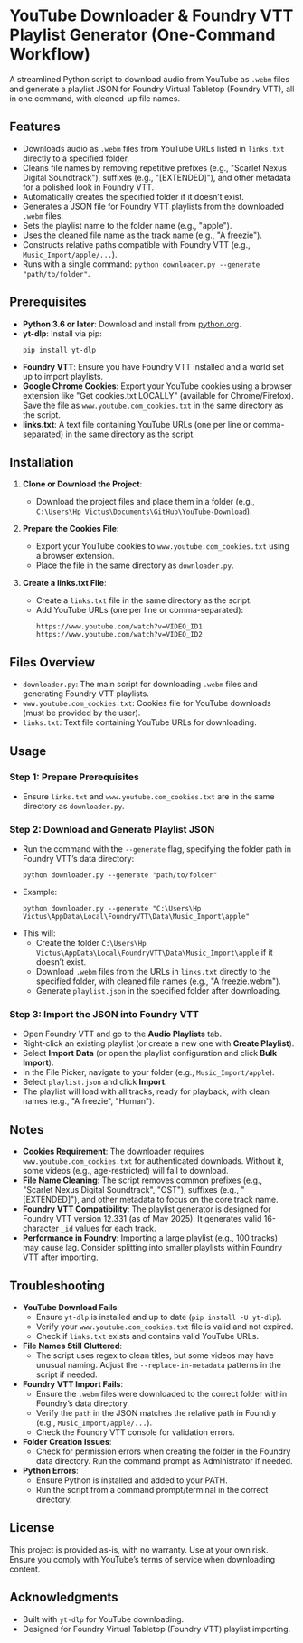# YouTube Downloader & Foundry VTT Playlist Generator (One-Command Workflow)

A streamlined Python script to download audio from YouTube as `.webm` files and generate a playlist JSON for Foundry Virtual Tabletop (Foundry VTT), all in one command, with cleaned-up file names.

## Features

- Downloads audio as `.webm` files from YouTube URLs listed in `links.txt` directly to a specified folder.
- Cleans file names by removing repetitive prefixes (e.g., "Scarlet Nexus Digital Soundtrack"), suffixes (e.g., "[EXTENDED]"), and other metadata for a polished look in Foundry VTT.
- Automatically creates the specified folder if it doesn’t exist.
- Generates a JSON file for Foundry VTT playlists from the downloaded `.webm` files.
- Sets the playlist name to the folder name (e.g., "apple").
- Uses the cleaned file name as the track name (e.g., "A freezie").
- Constructs relative paths compatible with Foundry VTT (e.g., `Music_Import/apple/...`).
- Runs with a single command: `python downloader.py --generate "path/to/folder"`.

## Prerequisites

- **Python 3.6 or later**: Download and install from [python.org](https://www.python.org/downloads/).
- **yt-dlp**: Install via pip:
  ```
  pip install yt-dlp
  ```
- **Foundry VTT**: Ensure you have Foundry VTT installed and a world set up to import playlists.
- **Google Chrome Cookies**: Export your YouTube cookies using a browser extension like "Get cookies.txt LOCALLY" (available for Chrome/Firefox). Save the file as `www.youtube.com_cookies.txt` in the same directory as the script.
- **links.txt**: A text file containing YouTube URLs (one per line or comma-separated) in the same directory as the script.

## Installation

1. **Clone or Download the Project**:

   - Download the project files and place them in a folder (e.g., `C:\Users\Hp Victus\Documents\GitHub\YouTube-Download`).

2. **Prepare the Cookies File**:

   - Export your YouTube cookies to `www.youtube.com_cookies.txt` using a browser extension.
   - Place the file in the same directory as `downloader.py`.

3. **Create a links.txt File**:
   - Create a `links.txt` file in the same directory as the script.
   - Add YouTube URLs (one per line or comma-separated):
     ```
     https://www.youtube.com/watch?v=VIDEO_ID1
     https://www.youtube.com/watch?v=VIDEO_ID2
     ```

## Files Overview

- `downloader.py`: The main script for downloading `.webm` files and generating Foundry VTT playlists.
- `www.youtube.com_cookies.txt`: Cookies file for YouTube downloads (must be provided by the user).
- `links.txt`: Text file containing YouTube URLs for downloading.

## Usage

### Step 1: Prepare Prerequisites

- Ensure `links.txt` and `www.youtube.com_cookies.txt` are in the same directory as `downloader.py`.

### Step 2: Download and Generate Playlist JSON

- Run the command with the `--generate` flag, specifying the folder path in Foundry VTT’s data directory:
  ```
  python downloader.py --generate "path/to/folder"
  ```
- Example:
  ```
  python downloader.py --generate "C:\Users\Hp Victus\AppData\Local\FoundryVTT\Data\Music_Import\apple"
  ```
- This will:
  - Create the folder `C:\Users\Hp Victus\AppData\Local\FoundryVTT\Data\Music_Import\apple` if it doesn’t exist.
  - Download `.webm` files from the URLs in `links.txt` directly to the specified folder, with cleaned file names (e.g., "A freezie.webm").
  - Generate `playlist.json` in the specified folder after downloading.

### Step 3: Import the JSON into Foundry VTT

- Open Foundry VTT and go to the **Audio Playlists** tab.
- Right-click an existing playlist (or create a new one with **Create Playlist**).
- Select **Import Data** (or open the playlist configuration and click **Bulk Import**).
- In the File Picker, navigate to your folder (e.g., `Music_Import/apple`).
- Select `playlist.json` and click **Import**.
- The playlist will load with all tracks, ready for playback, with clean names (e.g., "A freezie", "Human").

## Notes

- **Cookies Requirement**: The downloader requires `www.youtube.com_cookies.txt` for authenticated downloads. Without it, some videos (e.g., age-restricted) will fail to download.
- **File Name Cleaning**: The script removes common prefixes (e.g., "Scarlet Nexus Digital Soundtrack", "OST"), suffixes (e.g., "[EXTENDED]"), and other metadata to focus on the core track name.
- **Foundry VTT Compatibility**: The playlist generator is designed for Foundry VTT version 12.331 (as of May 2025). It generates valid 16-character `_id` values for each track.
- **Performance in Foundry**: Importing a large playlist (e.g., 100 tracks) may cause lag. Consider splitting into smaller playlists within Foundry VTT after importing.

## Troubleshooting

- **YouTube Download Fails**:
  - Ensure `yt-dlp` is installed and up to date (`pip install -U yt-dlp`).
  - Verify your `www.youtube.com_cookies.txt` file is valid and not expired.
  - Check if `links.txt` exists and contains valid YouTube URLs.
- **File Names Still Cluttered**:
  - The script uses regex to clean titles, but some videos may have unusual naming. Adjust the `--replace-in-metadata` patterns in the script if needed.
- **Foundry VTT Import Fails**:
  - Ensure the `.webm` files were downloaded to the correct folder within Foundry’s data directory.
  - Verify the `path` in the JSON matches the relative path in Foundry (e.g., `Music_Import/apple/...`).
  - Check the Foundry VTT console for validation errors.
- **Folder Creation Issues**:
  - Check for permission errors when creating the folder in the Foundry data directory. Run the command prompt as Administrator if needed.
- **Python Errors**:
  - Ensure Python is installed and added to your PATH.
  - Run the script from a command prompt/terminal in the correct directory.

## License

This project is provided as-is, with no warranty. Use at your own risk. Ensure you comply with YouTube’s terms of service when downloading content.

## Acknowledgments

- Built with `yt-dlp` for YouTube downloading.
- Designed for Foundry Virtual Tabletop (Foundry VTT) playlist importing.
